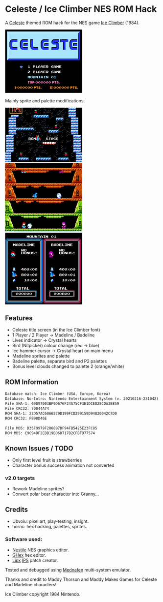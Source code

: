 # Celeste / Ice Climber NES ROM Hack

A [Celeste](https://www.celestegame.com/) themed ROM hack for the NES game [Ice Climber](https://www.romhacking.net/games/844/) (1984).

<img alt="ROM hack title screen" src="/img/titlescreen.png" width=50%>

Mainly sprite and palette modifications.

<img alt="ROM hack bonus stage" src="/img/bonusstage.png" width=50%>
<img alt="ROM hack 2 player mode" src="/img/2player.png" width=50%>
<img alt="ROM hack summary screen" src="/img/summary.png" width=50%>

## Features
* Celeste title screen (in the Ice Climber font)
* 1 Player / 2 Player →  Madeline / Badeline
* Lives indicator →  Crystal hearts
* Bird (Nitpicker) colour change (red →  blue)
* Ice hammer cursor →  Crystal heart on main menu
* Madeline sprites and palette
* Badeline palette, separate bird and P2 palettes
* Bonus level clouds changed to palette 2 (orange/white)

## ROM Information
```
Database match: Ice Climber (USA, Europe, Korea)
Database: No-Intro: Nintendo Entertainment System (v. 20210216-231042)
File SHA-1: 09D97003BF9D676F24A75CF3E1DCED28CDA3BE59
File CRC32: 70044A74
ROM SHA-1: 22D57AC6066529D199FCD299159D94820042C7D0
ROM CRC32: FB98D46E

File MD5: D35F9979F206897DF94FB5425E23FC85
ROM MD5: C9C94DF2EBB19BD6D717B2CFBF977574
```

## Known Issues / TODO
* Only first level fruit is strawberries
* Character bonus success animation not converted
### v2.0 targets
* Rework Madeline sprites?
* Convert polar bear character into Granny...

## Credits
* Ubvoiu: pixel art, play-testing, insight.
* hornc: hex hacking, palettes, sprites.

### Software used:
* [Nestile](https://github.com/jmcmahan/nestile) NES graphics editor.
* [GHex](https://github.com/GNOME/ghex) hex editor.
* [Lipx](https://github.com/kylon/Lipx) [IPS](https://zerosoft.zophar.net/ips.php) patch creator.

Tested and debugged using [Mednafen](https://mednafen.github.io/) multi-system emulator.

Thanks and credit to Maddy Thorson and Maddy Makes Games for Celeste and Madeline characters!

Ice Climber copyright 1984 Nintendo.
